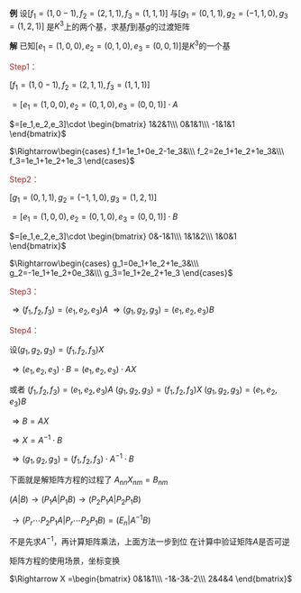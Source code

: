 **例**
设$[f_1=(1,0-1),f_2=(2,1,1),f_3=(1,1,1)]$
与$[g_1=(0,1,1),g_2=(-1,1,0),g_3=(1,2,1)]$
是$K^3$上的两个基，求基$f$到基$g$的过渡矩阵

**解**
已知$[e_1=(1,0,0),e_2=(0,1,0),e_3=(0,0,1)]$是$K^3$的一个基

<font color=brown>Step1：</font>


$[f_1=(1,0-1),f_2=(2,1,1),f_3=(1,1,1)]$

$=[e_1=(1,0,0),e_2=(0,1,0),e_3=(0,0,1)]\cdot A$

$=[e_1,e_2,e_3]\cdot 
\begin{bmatrix}
1&2&1\\\ 
0&1&1\\\ 
-1&1&1
\end{bmatrix}$

$\Rightarrow\begin{cases}
f_1=1e_1+0e_2-1e_3&\\\ 
f_2=2e_1+1e_2+1e_3&\\\ 
f_3=1e_1+1e_2+1e_3
\end{cases}$

<font color=brown>Step2：</font>

$[g_1=(0,1,1),g_2=(-1,1,0),g_3=(1,2,1)]$

$=[e_1=(1,0,0),e_2=(0,1,0),e_3=(0,0,1)]\cdot B$

$=[e_1,e_2,e_3]\cdot 
\begin{bmatrix}
0&-1&1\\\ 
1&1&2\\\ 
1&0&1
\end{bmatrix}$

$\Rightarrow\begin{cases}
g_1=0e_1+1e_2+1e_3&\\\ 
g_2=-1e_1+1e_2+0e_3&\\\ 
g_3=1e_1+2e_2+1e_3
\end{cases}$

<font color=brown>Step3：</font>

$\Rightarrow(f_1,f_2,f_3)=(e_1,e_2,e_3)A$
$\Rightarrow(g_1,g_2,g_3)=(e_1,e_2,e_3)B$

<font color=brown>Step4：</font>

设$(g_1,g_2,g_3)=(f_1,f_2,f_3)X$

$\Rightarrow(e_1,e_2,e_3)\cdot B
=(e_1,e_2,e_3)\cdot AX$

或者
$(f_1,f_2,f_3)=(e_1,e_2,e_3)A$
$(g_1,g_2,g_3)=(f_1,f_2,f_3)X$
$(g_1,g_2,g_3)=(e_1,e_2,e_3)B$

$\Rightarrow B=AX$

$\Rightarrow X=A^{-1}\cdot B$

$\Rightarrow(g_1,g_2,g_3)
=(f_1,f_2,f_3)\cdot A^{-1}\cdot B$



下面就是解矩阵方程的过程了
$A_{nn}X_{nm}=B_{nm}$

$(A|B)\to(P_1A|P_1B)\to(P_2P_1A|P_2P_1B)$

$\to(P_r\cdots P_2P_1A|P_r\cdots P_2P_1B)
=(E_n|A^{-1}B)$

不是先求$A^{-1}$，再计算矩阵乘法，上面方法一步到位
在计算中验证矩阵$A$是否可逆

矩阵方程的使用场景，坐标变换

$\Rightarrow X
=\begin{bmatrix}
0&1&1\\\ 
-1&-3&-2\\\ 
2&4&4
\end{bmatrix}$